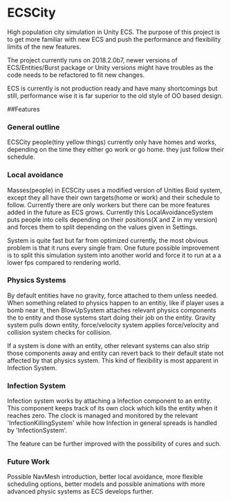 # ECSCity
High population city simulation in Unity ECS. The purpose of this project is to get more familiar with new ECS and push the performance and flexibility limits of the new features.

The project currently runs on 2018.2.0b7, newer versions of ECS/Entities/Burst package or Unity versions might have troubles as the code needs to be refactored to fit new changes.

ECS is currently is not production ready and have many shortcomings but still, performance wise it is far superior to the old style of OO based design.


##Features

### General outline

ECSCity people(tiny yellow things) currently only have homes and works, depending on the time they either go work or go home. they just follow their schedule.

### Local avoidance

Masses(people) in ECSCity uses a modified version of Unities Boid system, except they all have their own targets(home or work) and their schedule to follow. Currently there are only workers but there can be more features added in the future as ECS grows. Currently this LocalAvoidanceSystem puts people into cells depending on their positions(X and Z in my version) and forces them to split depending on the values given in Settings.

System is quite fast but far from optimized currently, the most obvious problem is that it runs every single fram. One future possible improvement is to split this simulation system into another world and force it to run at a a lower fps compared to rendering world.

### Physics Systems

By default entities have no gravity, force attached to them unless needed. When something related to physics happen to an entitiy, like if player uses a bomb near it, then BlowUpSystem attaches relevant physics components the to entity and those systems start doing their job on the entity. Gravity system pulls down entity, force/velocity system applies force/velocity and collision system checks for collision.

If a system is done with an entity, other relevant systems can also strip those components away and entity can revert back to their default state not affected by that physics system. This kind of flexibility is most apparent in Infection System.

### Infection System

Infection system works by attaching a Infection component to an entity. This component keeps track of its own clock which kills the entity when it reaches zero. The clock is managed and monitored by the relevant 'InfectionKillingSystem' while how Infection in general spreads is handled by 'InfectionSystem'.

The feature can be further improved with the possibility of cures and such. 

### Future Work

Possible NavMesh introduction, better local avoidance, more flexible scheduling options, better models and possible animations with more advanced physic systems as ECS develops further.

